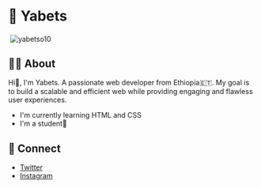 <!-- About me -->

<h1>👤 Yabets</h1>
<p>&nbsp;<img align="center" src="https://github-readme-stats.vercel.app/api?username=yabetso10&show_icons=true&locale=en" alt="yabetso10" /></p>
<!-- About -->

<h2>🧑‍🦱 About</h2>
<p>Hi👋, I'm Yabets. A passionate web developer from Ethiopia🇪🇹. 
My goal is to build a scalable and efficient web while providing engaging and flawless user experiences.</p>
<ul>
    <li>I'm currently learning HTML and CSS</li>
    <li>I'm a student🎒</li>
</ul>
<!-- Connect -->
<h2>💬 Connect</h2>
<ul>
    <li><a href="https://www.twitter.com/yabets_x">Twitter</a></li>
    <li><a href="https://www.instagram.com/https.yabets_">Instagram</a></li>
</ul>

